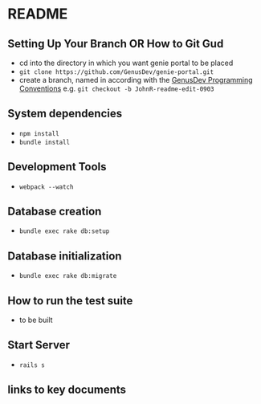 # README

## Setting Up Your Branch OR How to Git Gud

- cd into the directory in which you want genie portal to be placed
- `git clone https://github.com/GenusDev/genie-portal.git`
- create a branch, named in according with the [GenusDev Programming Conventions](https://docs.google.com/document/d/1-PGffrw-B1d9P5A_zfo5gJrW8dK28kqx5j-xxKOMPLY) e.g. `git checkout -b JohnR-readme-edit-0903`


## System dependencies
- `npm install`
- `bundle install`

## Development Tools
- `webpack --watch`

## Database creation

- `bundle exec rake db:setup`

## Database initialization

- `bundle exec rake db:migrate`   

## How to run the test suite

- to be built

## Start Server
- `rails s`

## links to key documents
